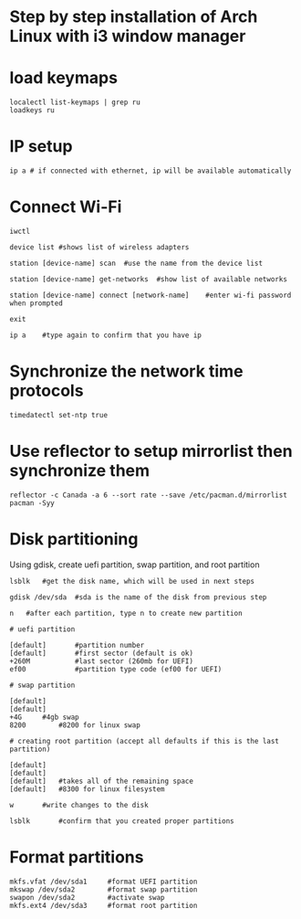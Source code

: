 # Step by step installation of Arch Linux with i3 window manager

# load keymaps
``` 
localectl list-keymaps | grep ru
loadkeys ru
```

# IP setup
```
ip a # if connected with ethernet, ip will be available automatically
```
# Connect Wi-Fi
```
iwctl

device list	#shows list of wireless adapters

station [device-name] scan	#use the name from the device list

station [device-name] get-networks	#show list of available networks

station [device-name] connect [network-name]	#enter wi-fi password when prompted

exit

ip a	#type again to confirm that you have ip
```
# Synchronize the network time protocols
```
timedatectl set-ntp true
```
# Use reflector to setup mirrorlist then synchronize them
```
reflector -c Canada -a 6 --sort rate --save /etc/pacman.d/mirrorlist
pacman -Syy
```
# Disk partitioning
Using gdisk, create uefi partition, swap partition, and root partition
```
lsblk	#get the disk name, which will be used in next steps

gdisk /dev/sda	#sda is the name of the disk from previous step

n	#after each partition, type n to create new partition

# uefi partition

[default]		#partition number
[default]		#first sector (default is ok)
+260M			#last sector (260mb for UEFI)
ef00			#partition type code (ef00 for UEFI)

# swap partition

[default]
[default]
+4G		#4gb swap
8200		#8200 for linux swap

# creating root partition (accept all defaults if this is the last partition)

[default]
[default]
[default]	#takes all of the remaining space
[default]	#8300 for linux filesystem

w 		#write changes to the disk

lsblk		#confirm that you created proper partitions
```
# Format partitions
```
mkfs.vfat /dev/sda1		#format UEFI partition
mkswap /dev/sda2		#format swap partition
swapon /dev/sda2		#activate swap
mkfs.ext4 /dev/sda3		#format root partition
```



